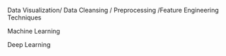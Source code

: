 
Data Visualization/ Data Cleansing / Preprocessing /Feature Engineering Techniques 

Machine Learning

Deep Learning
